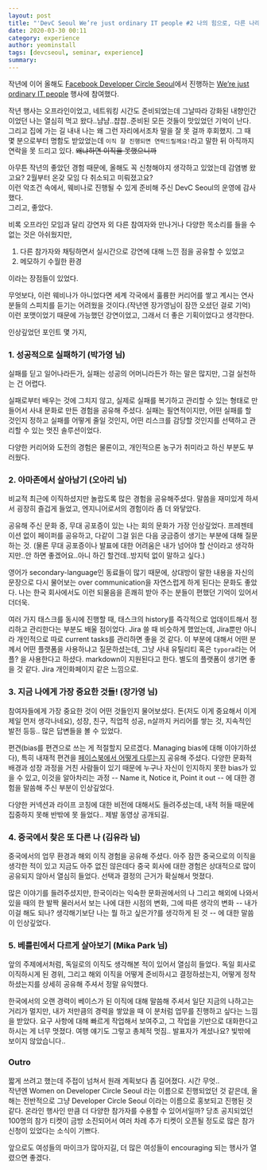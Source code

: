 ```yaml
---
layout: post
title: "'DevC Seoul We’re just ordinary IT people #2 나의 힘으로, 다른 나라' 참여 후기"
date: 2020-03-30 00:11
category: experience
author: yeominstall
tags: [devcseoul, seminar, experience]
summary: 
---
```


작년에 이어 올해도 [Facebook Developer Circle Seoul](https://www.facebook.com/groups/DevCSeoul)에서 진행하는 [We’re just ordinary IT people](https://womenofdevcseoul2020.splashthat.com) 행사에 참여했다.  

작년 행사는 오프라인이었고, 네트워킹 시간도 준비되었는데 그날따라 강화된 내향인간이었던 나는 열심히 먹고 왔다..냠냠..챱챱..준비된 모든 것들이 맛있었던 기억이 난다. 그리고 집에 가는 길 내내 나는 왜 그런 자리에서조차 말을 잘 못 걸까 후회했지. 그 때 몇 분으로부터 명함도 받았었는데 `이직 잘 진행되면 연락드릴께요!`라고 말한 뒤 아직까지 연락을 못 드리고 있다. ~~왜냐하면 이직을 못했으니까~~  

아무튼 작년의 좋았던 경험 때문에, 올해도 꼭 신청해야지 생각하고 있었는데 감염병 왔고요? 2월부터 온갖 모임 다 취소되고 미뤄졌고요?  
이런 악조건 속에서, 웨비나로 진행될 수 있게 준비해 주신 DevC Seoul의 운영에 감사했다.  
그리고, 좋았다.

비록 오프라인 모임과 달리 강연자 외 다른 참여자와 만나거나 다양한 목소리를 들을 수 없는 것은 아쉬웠지만, 

1. 다른 참가자와 채팅하면서 실시간으로 강연에 대해 느낀 점을 공유할 수 있었고
2. 메모하기 수월한 환경

이라는 장점들이 있었다.

무엇보다, 이런 웨비나가 아니었다면 세계 각국에서 훌륭한 커리어를 쌓고 계시는 연사분들의 스피치를 듣기는 어려웠을 것이다.(작년엔 장가영님이 잠깐 오셨던 걸로 기억) 이런 포맷이었기 때문에 가능했던 강연이었고, 그래서 더 좋은 기획이었다고 생각한다.

인상깊었던 포인트 몇 가지,

### 1. 성공적으로 실패하기 (박가영 님)
실패를 딛고 일어나라든가, 실패는 성공의 어머니라든가 하는 말은 많지만, 그걸 실천하는 건 어렵다.  

실패로부터 배우는 것에 그치지 않고, 실제로 실패를 복기하고 관리할 수 있는 형태로 만들어서 사내 문화로 만든 경험을 공유해 주셨다. 실패는 필연적이지만, 어떤 실패를 할 것인지 정하고 실패를 어떻게 줄일 것인지, 어떤 리스크를 감당할 것인지를 선택하고 관리할 수 있는 멋진 솔루션이었다.  

다양한 커리어와 도전의 경험은 물론이고, 개인적으론 농구가 취미라고 하신 부분도 부러웠다. 

### 2. 아마존에서 살아남기 (오아리 님)
비교적 최근에 이직하셨지만 놀랍도록 많은 경험을 공유해주셨다. 말씀을 재미있게 하셔서 굉장히 즐겁게 들었고, 엔지니어로서의 경험이라 좀 더 와닿았다.  

공유해 주신 문화 중, 무대 공포증이 있는 나는 회의 문화가 가장 인상깊었다. 프레젠테이션 없이 페이퍼를 공유하고, 다같이 그걸 읽은 다음 궁금증이 생기는 부분에 대해 질문하는 것. (물론 무대 공포증이나 발표에 대한 어려움은 내가 넘어야 할 산이라고 생각하지만..안 하면 좋겠어요..아니 하긴 할건데..방지턱 없이 말하고 싶다.)  

영어가 secondary-language인 동료들이 많기 때문에, 상대방이 말한 내용을 자신의 문장으로 다시 물어보는 over communication을 자연스럽게 하게 된다는 문화도 좋았다. 나는 한국 회사에서도 이런 되물음을 흔쾌히 받아 주는 분들이 편했던 기억이 있어서 더더욱.  

여러 가지 태스크를 동시에 진행할 때, 태스크의 history를 즉각적으로 업데이트해서 정리하고 관리한다는 부분도 배울 점이었다. Jira 쓸 때 비슷하게 했었는데, Jira뿐만 아니라 개인적으로 따로 current tasks를 관리하면 좋을 것 같다. 이 부분에 대해서 어떤 분께서 어떤 플랫폼을 사용하냐고 질문하셨는데, 그냥 사내 유틸리티 혹은 `typora`라는 어플? 을 사용한다고 하셨다. markdown이 지원된다고 한다. 별도의 플랫폼이 생기면 좋을 것 같다. Jira 개인화페이지 같은 느낌으로.  

### 3. 지금 나에게 가장 중요한 것들! (장가영 님)
참여자들에게 가장 중요한 것이 어떤 것들인지 물어보셨다. 돈(저도 이게 중요해서 이게 제일 먼저 생각나네요), 성장, 친구, 직업적 성공, n살까지 커리어를 쌓는 것, 지속적인 발전 등등.. 많은 답변들을 볼 수 있었다.  

편견(bias를 편견으로 쓰는 게 적절할지 모르겠다. Managing bias에 대해 이야기하셨다), 특히 내재적 편견을 [페이스북에서 어떻게 다루는지](https://managingbias.fb.com) 공유해 주셨다. 다양한 문화적 배경과 성장 과정을 거친 사람들이 있기 때문에 누구나 자신이 인지하지 못한 bias가 있을 수 있고, 이것을 알아차리는 과정 -- Name it, Notice it, Point it out -- 에 대한 경험을 말씀해 주신 부분이 인상깊었다.  

다양한 커넥션과 라이프 코칭에 대한 비전에 대해서도 들려주셨는데, 내적 허들 때문에 집중하지 못해 반밖에 못 들었다.. 제발 동영상 공개되길.

### 4. 중국에서 찾은 또 다른 나 (김유라 님)
중국에서의 업무 환경과 해외 이직 경험을 공유해 주셨다. 아주 잠깐 중국으로의 이직을 생각한 적이 있고 지금도 아주 없진 않은데다 중국 회사에 대한 경험은 상대적으로 많이 공유되지 않아서 열심히 들었다. 선택과 결정의 근거가 확실해서 멋졌다. 

많은 이야기를 들려주셨지만, 한국이라는 익숙한 문화권에서의 나 그리고 해외에 나와서 있을 때의 한 발짝 물러서서 보는 나에 대한 시점의 변화, 그에 따른 생각의 변화 -- 내가 이걸 해도 되나? 생각해기보단 나는 뭘 하고 싶은가?를 생각하게 된 것 -- 에 대한 말씀이 인상깊었다.

### 5. 베를린에서 다르게 살아보기 (Mika Park 님)
앞의 주제에서처럼, 독일로의 이직도 생각해본 적이 있어서 열심히 들었다. 독일 회사로 이직하시게 된 경위, 그리고 해외 이직을 어떻게 준비하시고 결정하셨는지, 어떻게 정착하셨는지를 상세히 공유해 주셔서 정말 유익했다.  

한국에서의 오랜 경력이 베이스가 된 이직에 대해 말씀해 주셔서 일단 지금의 나하고는 거리가 멀지만, 내가 저만큼의 경력을 쌓았을 때 이 분처럼 업무를 진행하고 싶다는 느낌을 받았다. 요구 사항에 대해 빠르게 작업해서 보여주고, 그 작업을 기반으로 대화한다고 하시는 게 너무 멋졌다. 여행 얘기도 그렇고 총체적 멋짐.. 발표자가 계셨나요? 빛밖에 보이지 않았습니다..

### Outro
짧게 쓰려고 했는데 주접이 넘쳐서 원래 계획보다 좀 길어졌다. 시간 무엇..  
작년엔 Women on Developer Circle Seoul 라는 이름으로 진행되었던 것 같은데, 올해는 전반적으로 그냥 Developer Circle Seoul 이라는 이름으로 홍보되고 진행된 것 같다. 온라인 행사인 만큼 더 다양한 참가자를 수용할 수 있어서일까? 당초 공지되었던 100명의 참가 티켓이 금방 소진되어서 여러 차례 추가 티켓이 오픈될 정도로 많은 참가 신청이 있었다는 소식이 기쁘다.  

앞으로도 여성들의 마이크가 많아지길, 더 많은 여성들이 encouraging 되는 행사가 열렸으면 좋겠다.